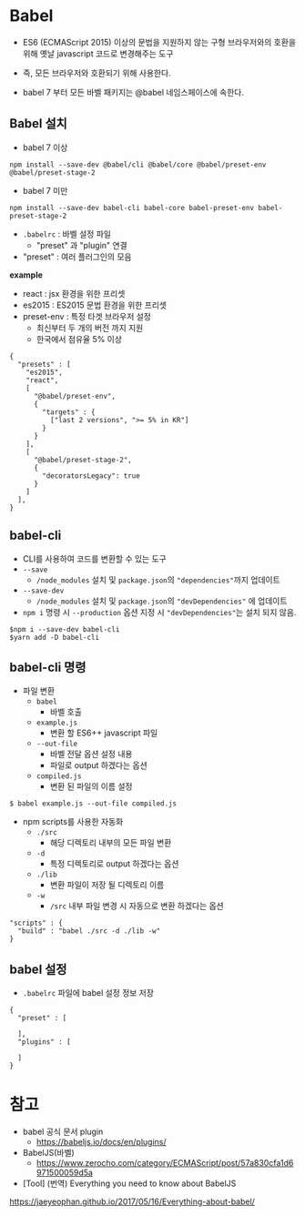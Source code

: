 # Babel

- ES6 (ECMAScript 2015) 이상의 문법을 지원하지 않는 구형 브라우저와의 호환을 위해 옛날 javascript 코드로 변경해주는 도구
- 즉, 모든 브라우저와 호환되기 위해 사용한다.

- babel 7 부터 모든 바벨 패키지는 @babel 네임스페이스에 속한다.

## Babel 설치

- babel 7 이상

```
npm install --save-dev @babel/cli @babel/core @babel/preset-env @babel/preset-stage-2
```

- babel 7 미만

```
npm install --save-dev babel-cli babel-core babel-preset-env babel-preset-stage-2  
```

- `.babelrc` : 바벨 설정 파일
  - "preset" 과 "plugin" 연결
- "preset" : 여러 플러그인의 모음

**example**

- react : jsx 환경을 위한 프리셋
- es2015 : ES2015 문법 환경을 위한 프리셋
- preset-env : 특정 타겟 브라우저 설정
  - 최신부터 두 개의 버전 까지 지원
  - 한국에서 점유율 5% 이상

```
{
  "presets" : [
    "es2015",
    "react",
    [
      "@babel/preset-env",
      {
        "targets" : {
          ["last 2 versions", ">= 5% in KR"]
        }
      }
    ],
    [
      "@babel/preset-stage-2",
      {
        "decoratorsLegacy": true
      }
    ]
  ],
}
```

## babel-cli

- CLI를 사용하여 코드를 변환할 수 있는 도구
- `--save`
  - `/node_modules` 설치 및 `package.json`의 `"dependencies"`까지 업데이트
- `--save-dev`
  - `/node_modules` 설치 및 `package.json`의 `"devDependencies"` 에 업데이트
- `npm i` 명령 시 `--production` 옵션 지정 시 `"devDependencies"`는 설치 되지 않음.

```
$npm i --save-dev babel-cli
$yarn add -D babel-cli
```

## babel-cli 명령

- 파일 변환
  - `babel`
    - 바벨 호출
  - `example.js`
    - 변환 할 ES6++ javascript 파일
  - `--out-file`
    - 바벨 전달 옵션 설정 내용
    - 파일로 output 하겠다는 옵션
  - `compiled.js`
    - 변환 된 파일의 이름 설정 

```
$ babel example.js --out-file compiled.js
```

- npm scripts를 사용한 자동화
  - `./src`
    - 해당 디렉토리 내부의 모든 파일 변환
  - `-d`
    - 특정 디렉토리로 output 하겠다는 옵션
  - `./lib`
    - 변환 파일이 저장 될 디렉토리 이름
  - `-w`
    - `/src` 내부 파일 변경 시 자동으로 변환 하겠다는 옵션

```
"scripts" : {
  "build" : "babel ./src -d ./lib -w"
}
```

## babel 설정

- `.babelrc` 파일에 babel 설정 정보 저장

```
{
  "preset" : [
  
  ],
  "plugins" : [
  
  ]
}
```

# 참고

- babel 공식 문서 plugin
  - https://babeljs.io/docs/en/plugins/
- BabelJS(바벨)
  - https://www.zerocho.com/category/ECMAScript/post/57a830cfa1d6971500059d5a
- [Tool] (번역) Everything you need to know about BabelJS

https://jaeyeophan.github.io/2017/05/16/Everything-about-babel/